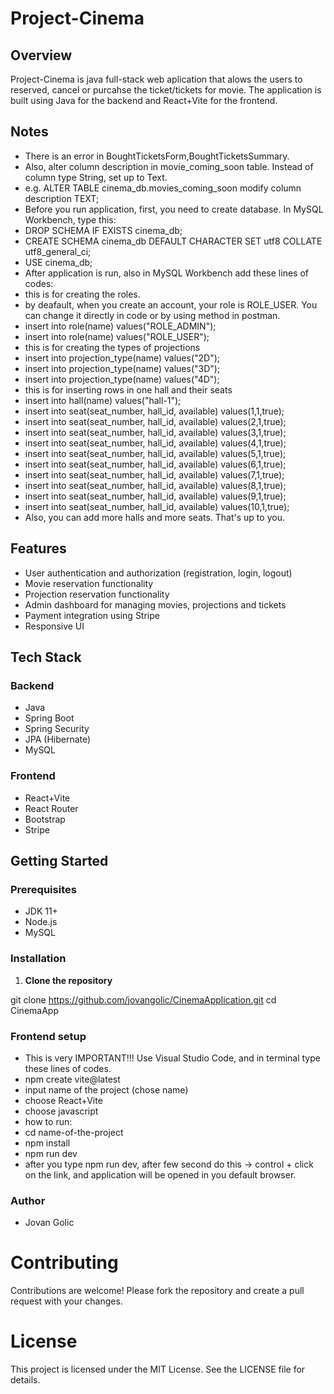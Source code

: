 # Project-Cinema
## Overview

Project-Cinema is java full-stack web aplication that alows the users to reserved, cancel or purcahse the ticket/tickets for movie. The application is built using Java for the backend and React+Vite for the frontend. 

## Notes
- There is an error in BoughtTicketsForm,BoughtTicketsSummary.
- Also, alter column description in movie_coming_soon table. Instead of column type String, set up to Text.
- e.g. ALTER TABLE cinema_db.movies_coming_soon modify column description TEXT;
- Before you run application, first, you need to create database. In MySQL Workbench, type this: 
- DROP SCHEMA IF EXISTS cinema_db;
- CREATE SCHEMA cinema_db DEFAULT CHARACTER SET utf8 COLLATE utf8_general_ci;
- USE cinema_db;
- After application is run, also in MySQL Workbench add these lines of codes:
- this is for creating the roles.
- by deafault, when you create an account, your role is ROLE_USER. You can change it directly in code or by using method in postman.
- insert into role(name) values("ROLE_ADMIN");
- insert into role(name) values("ROLE_USER");
- this is for creating the types of projections
- insert into projection_type(name) values("2D");
- insert into projection_type(name) values("3D");
- insert into projection_type(name) values("4D");
- this is for inserting rows in one hall and their seats
- insert into hall(name) values("hall-1");
- insert into seat(seat_number, hall_id, available) values(1,1,true);
- insert into seat(seat_number, hall_id, available) values(2,1,true);
- insert into seat(seat_number, hall_id, available) values(3,1,true);
- insert into seat(seat_number, hall_id, available) values(4,1,true);
- insert into seat(seat_number, hall_id, available) values(5,1,true);
- insert into seat(seat_number, hall_id, available) values(6,1,true);
- insert into seat(seat_number, hall_id, available) values(7,1,true);
- insert into seat(seat_number, hall_id, available) values(8,1,true);
- insert into seat(seat_number, hall_id, available) values(9,1,true);
- insert into seat(seat_number, hall_id, available) values(10,1,true);
- Also, you can add more halls and more seats. That's up to you.


## Features

- User authentication and authorization (registration, login, logout)
- Movie reservation functionality
- Projection reservation functionality
- Admin dashboard for managing movies, projections and tickets
- Payment integration using Stripe
- Responsive UI

## Tech Stack

### Backend

- Java
- Spring Boot
- Spring Security
- JPA (Hibernate)
- MySQL

### Frontend

- React+Vite
- React Router
- Bootstrap
- Stripe

## Getting Started

### Prerequisites

- JDK 11+
- Node.js
- MySQL

### Installation

1. **Clone the repository**


git clone https://github.com/jovangolic/CinemaApplication.git
cd CinemaApp

### Frontend setup
- This is very IMPORTANT!!! Use Visual Studio Code, and in terminal type these lines of codes.
- npm create vite@latest
- input name of the project (chose name)
- choose React+Vite
- choose javascript
- how to run:
- cd name-of-the-project
- npm install
- npm run dev
- after you type npm run dev, after few second do this -> control + click on the link, and application will be opened in you default browser.

### Author
- Jovan Golic

# Contributing

Contributions are welcome! Please fork the repository and create a pull request with your changes.

# License

This project is licensed under the MIT License. See the LICENSE file for details.
